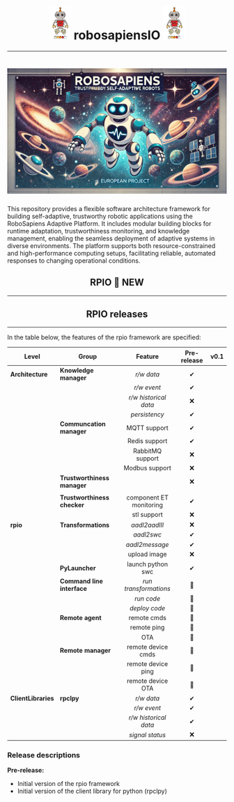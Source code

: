 



# <div align="center">![output-onlinepngtools.png](rpio%2Fassets%2Foutput-onlinepngtools.png)      robosapiensIO       ![output-onlinepngtools.png](rpio%2Fassets%2Foutput-onlinepngtools.png)</div>

---

# <div align="center">![](rpio%2Fassets%2FroboSAPIENS_banner_space_theme.png)</div>

This repository provides a flexible software architecture framework for building self-adaptive, trustworthy robotic applications using the RoboSapiens Adaptive Platform. It includes modular building blocks for runtime adaptation, trustworthiness monitoring, and knowledge management, enabling the seamless deployment of adaptive systems in diverse environments. The platform supports both resource-constrained and high-performance computing setups, facilitating reliable, automated responses to changing operational conditions. 


## <div align="center">RPIO 🚀 NEW</div>

---


    

## <div align="center">RPIO releases</div>

---
In the table below, the features of the rpio framework are specified:

| Level               | Group                       |         Feature         | Pre-release | v0.1 |
|---------------------|-----------------------------|:-----------------------:|:-----------:|:----:|
| **Architecture**    | **Knowledge manager**       |       _r/w data_        |      ✔      |      |
|                     |                             |       _r/w event_       |      ✔      |      |
|                     |                             |  _r/w historical data_  |      ❌      |      |
|                     |                             |      _persistency_      |      ✔      |      |
|                     | **Communcation manager**    |      MQTT support       |      ✔      |      |
|                     |                             |      Redis support      |      ✔      |      |
|                     |                             |    RabbitMQ support     |      ❌      |      |
|                     |                             |     Modbus support      |      ❌      |      |
|                     | **Trustworthiness manager** |                         |      ❌      |      |
|                     |                             |                         |             |      |
|                     | **Trustworthiness checker** | component ET monitoring |      ✔      |      |
|                     |                             |       stl support       |      ❌      |      |
| **rpio**            | **Transformations**         |      _aadl2aadlIl_      |      ❌      |      | 
|                     |                             |       _aadl2swc_        |      ✔      |      |
|                     |                             |     _aadl2message_      |      ✔      |      |
|                     |                             |      upload image       |      ❌      |      |
|                     | **PyLauncher**              |   launch  python swc    |      ✔      |      |
|                     | **Command line interface**  |  _run transformations_  |     🤔      |      |
|                     |                             |       _run code_        |     🤔      |      |
|                     |                             |      _deploy code_      |     🤔      |      |
|                     | **Remote agent**            |       remote cmds       |     🤔      |      |
|                     |                             |       remote ping       |     🤔      |      |
|                     |                             |           OTA           |     🤔      |      |
|                     | **Remote manager**          |   remote device cmds    |      🤔       |      |
|                     |                             |   remote device ping    |       🤔      |      |
|                     |                             |    remote device OTA    |       🤔      |      |
| **ClientLibraries** | **rpclpy**                  |       _r/w data_        |      ✔      |      |
|                     |                             |       _r/w event_       |      ✔      |      |
|                     |                             |  _r/w historical data_  |      ✔      |      |
|                     |                             |     _signal status_     |      ❌      |      |

### Release descriptions

**Pre-release:**
- Initial version of the rpio framework
- Initial version of the client library for python (rpclpy)
    
